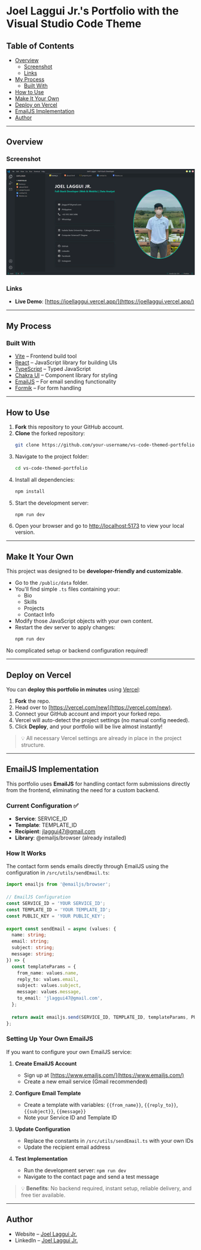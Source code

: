 # Joel Laggui Jr.'s Portfolio with the Visual Studio Code Theme

## Table of Contents

- [Overview](#overview)
  - [Screenshot](#screenshot)
  - [Links](#links)
- [My Process](#my-process)
  - [Built With](#built-with)
- [How to Use](#how-to-use)
- [Make It Your Own](#make-it-your-own)
- [Deploy on Vercel](#deploy-on-vercel)
- [EmailJS Implementation](#emailjs-implementation)
- [Author](#author)

---

## Overview

### Screenshot

![](./public/assets/My%20Portfolio.png)

### Links

- **Live Demo**: [https://joellaggui.vercel.app/](https://joellaggui.vercel.app/)

---

## My Process

### Built With

- [Vite](https://vitejs.dev/) – Frontend build tool
- [React](https://reactjs.org/) – JavaScript library for building UIs
- [TypeScript](https://www.typescriptlang.org/) – Typed JavaScript
- [Chakra UI](https://chakra-ui.com/) – Component library for styling
- [EmailJS](https://www.emailjs.com/) – For email sending functionality
- [Formik](https://formik.org/) – For form handling

---

## How to Use

1. **Fork** this repository to your GitHub account.
2. **Clone** the forked repository:
   ```bash
   git clone https://github.com/your-username/vs-code-themed-portfolio.git
   ```
3. Navigate to the project folder:
   ```bash
   cd vs-code-themed-portfolio
   ```
4. Install all dependencies:
   ```bash
   npm install
   ```
5. Start the development server:
   ```bash
   npm run dev
   ```
6. Open your browser and go to [http://localhost:5173](http://localhost:5173) to view your local version.

---

## Make It Your Own

This project was designed to be **developer-friendly and customizable**.

- Go to the `/public/data` folder.
- You'll find simple `.ts` files containing your:
  - Bio
  - Skills
  - Projects
  - Contact Info
- Modify those JavaScript objects with your own content.
- Restart the dev server to apply changes:
  ```bash
  npm run dev
  ```

No complicated setup or backend configuration required!

---

## Deploy on Vercel

You can **deploy this portfolio in minutes** using [Vercel](https://vercel.com/):

1. **Fork** the repo.
2. Head over to [https://vercel.com/new](https://vercel.com/new).
3. Connect your GitHub account and import your forked repo.
4. Vercel will auto-detect the project settings (no manual config needed).
5. Click **Deploy**, and your portfolio will be live almost instantly!

> 💡 All necessary Vercel settings are already in place in the project structure.

---

## EmailJS Implementation

This portfolio uses **EmailJS** for handling contact form submissions directly from the frontend, eliminating the need for a custom backend.

### Current Configuration ✅

- **Service**: SERVICE_ID
- **Template**: TEMPLATE_ID
- **Recipient**: jlaggui47@gmail.com
- **Library**: @emailjs/browser (already installed)

### How It Works

The contact form sends emails directly through EmailJS using the configuration in `/src/utils/sendEmail.ts`:

```typescript
import emailjs from '@emailjs/browser';

// EmailJS Configuration
const SERVICE_ID = 'YOUR SERVICE_ID';
const TEMPLATE_ID = 'YOUR TEMPLATE_ID';
const PUBLIC_KEY = 'YOUR PUBLIC_KEY';

export const sendEmail = async (values: {
  name: string;
  email: string;
  subject: string;
  message: string;
}) => {
  const templateParams = {
    from_name: values.name,
    reply_to: values.email,
    subject: values.subject,
    message: values.message,
    to_email: 'jlaggui47@gmail.com',
  };

  return await emailjs.send(SERVICE_ID, TEMPLATE_ID, templateParams, PUBLIC_KEY);
};
```

### Setting Up Your Own EmailJS

If you want to configure your own EmailJS service:

1. **Create EmailJS Account**
   - Sign up at [https://www.emailjs.com/](https://www.emailjs.com/)
   - Create a new email service (Gmail recommended)

2. **Configure Email Template**
   - Create a template with variables: `{{from_name}}`, `{{reply_to}}`, `{{subject}}`, `{{message}}`
   - Note your Service ID and Template ID

3. **Update Configuration**
   - Replace the constants in `/src/utils/sendEmail.ts` with your own IDs
   - Update the recipient email address

4. **Test Implementation**
   - Run the development server: `npm run dev`
   - Navigate to the contact page and send a test message

> 💡 **Benefits**: No backend required, instant setup, reliable delivery, and free tier available.

---

## Author

- Website – [Joel Laggui Jr.](https://joellaggui.vercel.app/)
- LinkedIn – [Joel Laggui Jr.](https://www.linkedin.com/in/joel-laggui-801104369/)